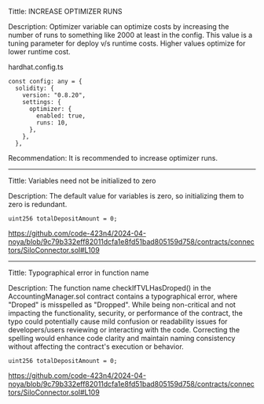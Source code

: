 Tittle:
INCREASE OPTIMIZER RUNS

Description:
Optimizer variable can optimize costs by increasing the number of runs
to something like 2000 at least in the config. This value is a tuning
parameter for deploy v/s runtime costs. Higher values optimize for lower
runtime cost.

hardhat.config.ts

    const config: any = {
      solidity: {
        version: "0.8.20",
        settings: {
          optimizer: {
            enabled: true,
            runs: 10,
          },
        },
      },

Recommendation:
It is recommended to increase optimizer runs.
*********************************************************************************
Tittle:
Variables need not be initialized to zero

Description:
The default value for variables is zero, so initializing them to zero is redundant.

    uint256 totalDepositAmount = 0;

https://github.com/code-423n4/2024-04-noya/blob/9c79b332eff82011dcfa1e8fd51bad805159d758/contracts/connectors/SiloConnector.sol#L109

*********************************************************************************
Tittle:
Typographical error in function name

Description:
The function name checkIfTVLHasDroped() in the AccountingManager.sol contract contains a typographical error, where "Droped" is misspelled as "Dropped". While being non-critical and not impacting the functionality, security, or performance of the contract, the typo could potentially cause mild confusion or readability issues for developers/users reviewing or interacting with the code. Correcting the spelling would enhance code clarity and maintain naming consistency without affecting the contract's execution or behavior.

    uint256 totalDepositAmount = 0;

https://github.com/code-423n4/2024-04-noya/blob/9c79b332eff82011dcfa1e8fd51bad805159d758/contracts/connectors/SiloConnector.sol#L109